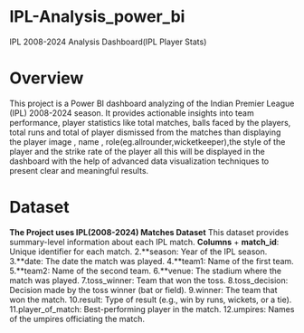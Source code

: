 # IPL-Analysis_power_bi
 IPL 2008-2024 Analysis Dashboard(IPL Player Stats)
 # Overview 
 This project is a Power BI dashboard analyzing of the Indian Premier League (IPL) 2008-2024 season. It provides actionable insights into team performance, player statistics like total matches, balls faced by the players, total runs and total of player dismissed from the matches than displaying the player image , name , role(eg.allrounder,wicketkeeper),the style of the player and the strike rate of the player all this will be displayed in the dashboard with the help of advanced data visualization techniques to present clear and meaningful results.

 # Dataset
   **The Project uses IPL(2008-2024) Matches Dataset**
       This dataset provides summary-level information about each IPL match.
   **Columns**
        + **match_id**: Unique identifier for each match.
       2.**season: Year of the IPL season.
       3.**date: The date the match was played.
       4.**team1: Name of the first team.
       5.**team2: Name of the second team.
       6.**venue: The stadium where the match was played.
       7.toss_winner: Team that won the toss.
       8.toss_decision: Decision made by the toss winner (bat or field).
       9.winner: The team that won the match.
      10.result: Type of result (e.g., win by runs, wickets, or a tie).
      11.player_of_match: Best-performing player in the match.
      12.umpires: Names of the umpires officiating the match.
